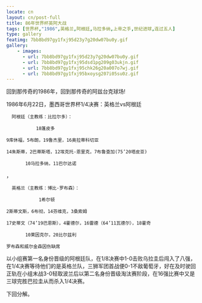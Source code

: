 ```yaml
---
locate: cn
layout: cn/post-full
title: 86年世界杯英阿大战
tags: [世界杯,"1986",英格兰,阿根廷,马拉多纳,上帝之手,世纪进球,连过五人]
type: gallery
featimg: 7bb8bd97gy1fxj95d23y7g20dw07bu0y.gif
gallery:
    - images:
      - url: 7bb8bd97gy1fxj95d23y7g20dw07bu0y.gif
      - url: 7bb8bd97gy1fxj95dsd1pg209g03ukjn.gif
      - url: 7bb8bd97gy1fxj95chk26g20a007o7wj.gif
      - url: 7bb8bd97gy1fxj95bxoysg207i05su0z.gif
---
```


回到那传奇的1986年，回到那传奇的阿兹台克球场!

1986年6月22日，墨西哥世界杯1/4决赛：英格兰vs阿根廷

```
  阿根廷（主教练：比拉尔多）：

           18蓬皮多

9库休福，5布朗，19鲁杰里，16奥拉蒂科切亚

14朱斯蒂，2巴蒂斯塔，12埃克托-恩里克，7布鲁查加(75’20塔皮亚)

       10马拉多纳，11巴尔达诺
```
，
```
  英格兰（主教练：博比-罗布森）：

            1希尔顿

2斯蒂文斯，6布彻，14芬维克，3桑索姆

17史蒂文（74’19巴恩斯），4霍德尔，16雷德（64’11瓦德尔），18霍奇

       10莱因克尔，20比尔兹利

罗布森和威尔金森因伤缺席
```

以小组赛第一名身份晋级的阿根廷队，在1/8决赛中1-0击败乌拉圭后闯入了八强，在1/4决赛等待他们的是英格兰队，三狮军团首战便0-1不敌葡萄牙，好在及时驶回正轨在小组末战3-0轻取波兰后以第二名身份晋级淘汰赛阶段，在16强比赛中又是三球完胜巴拉圭从而杀入1/4决赛。

下回分解。
